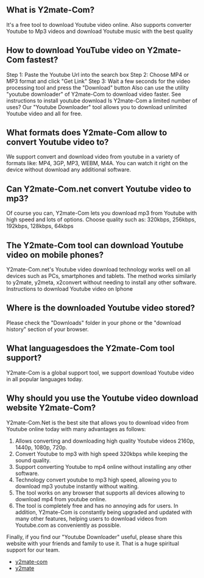 ## What is Y2mate-Com?
It's a free tool to download Youtube video online. Also supports converter Youtube to Mp3 videos and download Youtube music with the best quality

## How to download YouTube video on Y2mate-Com fastest?
Step 1: Paste the Youtube Url into the search box
Step 2: Choose MP4 or MP3 format and click "Get Link"
Step 3: Wait a few seconds for the video processing tool and press the "Download" button
Also can use the utility "youtube downloader" of Y2mate-Com to download video faster. See instructions to install youtube download
Is Y2mate-Com a limited number of uses?
Our "Youtube Downloader" tool allows you to download unlimited Youtube video and all for free.

## What formats does Y2mate-Com allow to convert Youtube video to?
We support convert and download video from youtube in a variety of formats like: MP4, 3GP, MP3, WEBM, M4A. You can watch it right on the device without download any additional software.

## Can Y2mate-Com.net convert Youtube video to mp3?
Of course you can, Y2mate-Com lets you download mp3 from Youtube with high speed and lots of options. Choose quality such as: 320kbps, 256kbps, 192kbps, 128kbps, 64kbps

## The Y2mate-Com tool can download Youtube video on mobile phones?
Y2mate-Com.net's Youtube video download technology works well on all devices such as PCs, smartphones and tablets. The method works similarly to y2mate, y2meta, x2convert without needing to install any other software. Instructions to download Youtube video on Iphone

## Where is the downloaded Youtube video stored?
Please check the "Downloads" folder in your phone or the "download history" section of your browser.

## What languages ​​does the Y2mate-Com tool support?
Y2mate-Com is a global support tool, we support download Youtube video in all popular languages ​​today.

## Why should you use the Youtube video download website Y2mate-Com?
Y2mate-Com.Net is the best site that allows you to download video from Youtube online today with many advantages as follows:

1. Allows converting and downloading high quality Youtube videos 2160p, 1440p, 1080p, 720p.
2. Convert Youtube to mp3 with high speed 320kbps while keeping the sound quality.
3. Support converting Youtube to mp4 online without installing any other software.
4. Technology convert youtube to mp3 high speed, allowing you to download mp3 youtube instantly without waiting.
5. The tool works on any browser that supports all devices allowing to download mp4 from youtube online.
6. The tool is completely free and has no annoying ads for users.
In addition, Y2mate-Com is constantly being upgraded and updated with many other features, helping users to download videos from Youtube.com as conveniently as possible.

Finally, if you find our "Youtube Downloader" useful, please share this website with your friends and family to use it. That is a huge spiritual support for our team.


- [y2mate-com](https://y2mate-com.net/)
- [y2mate](https://y2mate.ltd/en168/)



